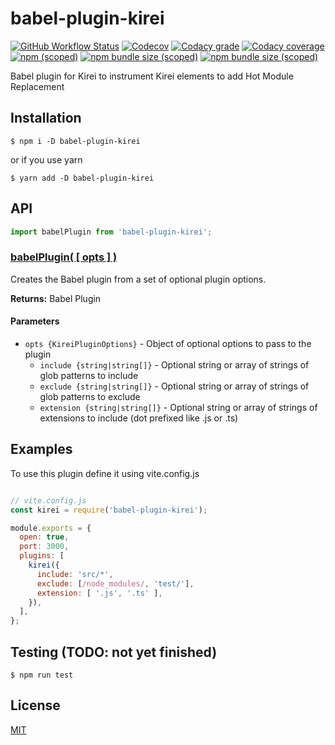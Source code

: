 babel-plugin-kirei
==========================

[![GitHub Workflow Status](https://img.shields.io/github/workflow/status/ifaxity/kirei/E2E%20and%20Unit%20Tests?style=for-the-badge&logo=github)](https://github.com/iFaxity/kirei/actions)
[![Codecov](https://img.shields.io/codecov/c/github/ifaxity/kirei?style=for-the-badge&logo=codecov)](https://codecov.io/gh/iFaxity/kirei)
[![Codacy grade](https://img.shields.io/codacy/grade/dbdf69a34ba64733ace9d8aa204248ab?style=for-the-badge&logo=codacy)](https://app.codacy.com/manual/iFaxity/kirei/dashboard)
[![Codacy coverage](https://img.shields.io/codacy/coverage/dbdf69a34ba64733ace9d8aa204248ab?style=for-the-badge&logo=codacy)](https://app.codacy.com/manual/iFaxity/kirei/dashboard)
[![npm (scoped)](https://img.shields.io/npm/v/babel-plugin-kirei?style=for-the-badge&logo=npm)](https://npmjs.org/package/babel-plugin-kirei)
[![npm bundle size (scoped)](https://img.shields.io/bundlephobia/min/babel-plugin-kirei?label=Bundle%20size&style=for-the-badge)](https://npmjs.org/package/babel-plugin-kirei)
[![npm bundle size (scoped)](https://img.shields.io/bundlephobia/minzip/babel-plugin-kirei?label=Bundle%20size%20%28gzip%29&style=for-the-badge)](https://npmjs.org/package/babel-plugin-kirei)

Babel plugin for Kirei to instrument Kirei elements to add Hot Module Replacement


Installation
--------------------------
`$ npm i -D babel-plugin-kirei`

or if you use yarn

`$ yarn add -D babel-plugin-kirei`


API
--------------------------

```js
import babelPlugin from 'babel-plugin-kirei';
```

### [babelPlugin( [ opts ] )](#kirei-plugin)

Creates the Babel plugin from a set of optional plugin options.

**Returns:** Babel Plugin

#### Parameters
* `opts {KireiPluginOptions}` - Object of optional options to pass to the plugin
  * `include {string|string[]}` - Optional string or array of strings of glob patterns to include
  * `exclude {string|string[]}` - Optional string or array of strings of glob patterns to exclude
  * `extension {string|string[]}` - Optional string or array of strings of extensions to include (dot prefixed like .js or .ts)


Examples
--------------------------

To use this plugin define it using vite.config.js

```js

// vite.config.js
const kirei = require('babel-plugin-kirei');

module.exports = {
  open: true,
  port: 3000,
  plugins: [
    kirei({
      include: 'src/*',
      exclude: [/node_modules/, 'test/'],
      extension: [ '.js', '.ts' ],
    }),
  ],
};
```


Testing (TODO: not yet finished)
--------------------------

`$ npm run test`


License
--------------------------

[MIT](./LICENSE)
